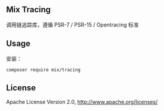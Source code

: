 ## Mix Tracing

调用链追踪库，遵循 PSR-7 / PSR-15 / Opentracing 标准

## Usage

安装：

```
composer require mix/tracing
```

## License

Apache License Version 2.0, http://www.apache.org/licenses/
